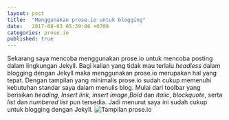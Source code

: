```yaml
---
layout: post
title:  "Menggunakan prose.io untuk blogging"
date:   2017-08-03 05:39:00 +0700
categories: prose.io
published: true
---
```

Sekarang saya mencoba menggunakan prose.io untuk mencoba posting dalam lingkungan Jekyll. Bagi kalian yang tidak mau terlalu _headless_ dalam blogging dengan Jekyll maka menggunakan prose.io merupakan hal yang tepat. Dengan tampilan yang minimalis prose.io sudah cukup memenuhi kebutuhan standar saya dalam menulis blog. Mulai dari toolbar yang berisikan _heading_, _Insert link_, _insert image_,_Bold_ dan _italic_, _blockquote_, serta _list_ dan _numbered list_ pun tersedia. Jadi menurut saya ini sudah cukup untuk blogging dengan Jekyll.
![Tampilan prose.io]({{site.baseurl}}/_posts/prose.io.png)

